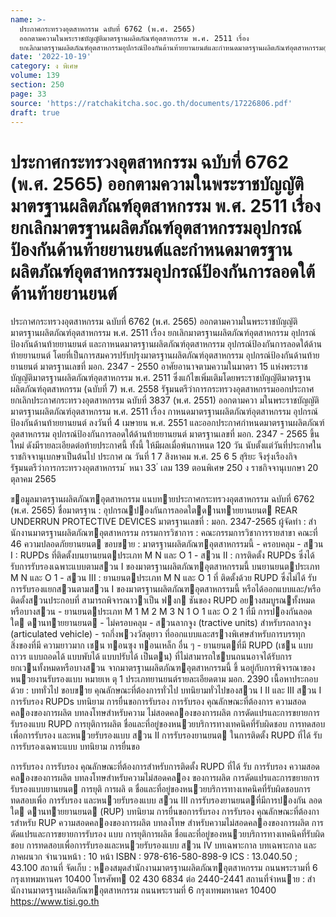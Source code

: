 ```yaml
---
name: >-
  ประกาศกระทรวงอุตสาหกรรม ฉบับที่ 6762 (พ.ศ. 2565)
  ออกตามความในพระราชบัญญัติมาตรฐานผลิตภัณฑ์อุตสาหกรรม พ.ศ. 2511 เรื่อง
  ยกเลิกมาตรฐานผลิตภัณฑ์อุตสาหกรรมอุปกรณ์ป้องกันด้านท้ายยานยนต์และกำหนดมาตรฐานผลิตภัณฑ์อุตสาหกรรมอุปกรณ์ป้องกันการลอดใต้ด้านท้ายยานยนต์
date: '2022-10-19'
category: ง พิเศษ
volume: 139
section: 250
page: 33
source: 'https://ratchakitcha.soc.go.th/documents/17226806.pdf'
draft: true
---
```


# ประกาศกระทรวงอุตสาหกรรม ฉบับที่ 6762 (พ.ศ. 2565) ออกตามความในพระราชบัญญัติมาตรฐานผลิตภัณฑ์อุตสาหกรรม พ.ศ. 2511 เรื่อง ยกเลิกมาตรฐานผลิตภัณฑ์อุตสาหกรรมอุปกรณ์ป้องกันด้านท้ายยานยนต์และกำหนดมาตรฐานผลิตภัณฑ์อุตสาหกรรมอุปกรณ์ป้องกันการลอดใต้ด้านท้ายยานยนต์

ประกาศกระทรวงอุตสาหกรรม ฉบับที่ 6762 (พ.ศ. 2565) ออกตามความในพระราชบัญญัติมาตรฐานผลิตภัณฑ์อุตสาหกรรม พ.ศ. 2511 เรื่อง ยกเลิกมาตรฐานผลิตภัณฑ์อุตสาหกรรม อุปกรณ์ป้องกันด้านท้ายยานยนต์ และกาหนดมาตรฐานผลิตภัณฑ์อุตสาหกรรม อุปกรณ์ป้องกันการลอดใต้ด้านท้ายยานยนต์ โดยที่เป็นการสมควรปรับปรุงมาตรฐานผลิตภัณฑ์อุตสาหกรรม อุปกรณ์ป้องกันด้านท้ายยานยนต์ มาตรฐานเลขที่ มอก. 2347 - 2550 อาศัยอานาจตามความในมาตรา 15 แห่งพระราชบัญญัติมาตรฐานผลิตภัณฑ์อุตสาหกรรม พ.ศ. 2511 ซึ่งแก้ไขเพิ่มเติมโดยพระราชบัญญัติมาตรฐานผลิตภัณฑ์อุตสาหกรรม (ฉบับที่ 7) พ.ศ. 2558 รัฐมนตรีว่าการกระทรวงอุตสาหกรรมออกประกาศยกเลิกประกาศกระทรวงอุตสาหกรรม ฉบับที่ 3837 (พ.ศ. 2551) ออกตามควา มในพระราชบัญญัติมาตรฐานผลิตภัณฑ์อุตสาหกรรม พ.ศ. 2511 เรื่อง กาหนดมาตรฐานผลิตภัณฑ์อุตสาหกรรม อุปกรณ์ป้องกันด้านท้ายยานยนต์ ลงวันที่ 4 เมษายน พ.ศ. 2551 และออกประกาศกำหนดมาตรฐานผลิตภัณฑ์อุตสาหกรรม อุปกรณ์ป้องกันการลอดใต้ด้านท้ายยานยนต์ มาตรฐานเลขที่ มอก. 2347 - 2565 ขึ้นใหม่ ดังมีรายละเอียดต่อท้ายประกาศนี้ ทั้งนี้ ให้มีผลเมื่อพ้นกาหนด 120 วัน นับตั้งแต่วันที่ประกาศในราชกิจจานุเบกษาเป็นต้นไป ประกาศ ณ วันที่ 1 7 สิงหาคม พ.ศ. 25 6 5 สุริยะ จึงรุ่งเรืองกิจ รัฐมนตรีว่าการกระทรวงอุตสาหกรรม ้ หนา 33 ่ เลม 139 ตอนพิเศษ 250 ง ราชกิจจานุเบกษา 20 ตุลาคม 2565

ขอมูลมาตรฐานผลิตภัณฑอุตสาหกรรม แนบทายประกาศกระทรวงอุตสาหกรรม ฉบับที่ 6762 (พ.ศ. 2565) ชื่อมาตรฐาน : อุปกรณปองกันการลอดใตดานทายยานยนต REAR UNDERRUN PROTECTIVE DEVICES มาตรฐานเลขที่ : มอก. 2347-2565 ผู้จัดทํา : สํานักงานมาตรฐานผลิตภัณฑอุตสาหกรรม กรรมการวิชาการ : คณะกรรมการวิชาการรายสาขา คณะที่ 46 ความปลอดภัยยานยนต ขอบขาย : มาตรฐานผลิตภัณฑอุตสาหกรรมนี้ - ครอบคลุม - สวน I : RUPDs ที่ติดตั้งบนยานยนตประเภท M N และ O 1 - สวน II : การติดตั้ง RUPDs ซึ่งได้ รับการรับรองเฉพาะแบบตามสวน I ของมาตรฐานผลิตภัณฑอุตสาหกรรมนี้ บนยานยนตประเภท M N และ O 1 - สวน III : ยานยนตประเภท M N และ O 1 ที่ ติดตั้งด้วย RUPD ซึ่งไม่ได้ รับ การรับรองแยกสวนตามสวน I ของมาตรฐานผลิตภัณฑอุตสาหกรรมนี้ หรือได้ออกแบบและ/หรือติดตั้งสวนประกอบที่ สามารถพิจารณาวาเป็น ฟงก ชันของ RUPD อยางสมบูรณทั้งหมดหรือบางสวน - ยานยนตประเภท M 1 M 2 M 3 N 1 O 1 และ O 2 1 ที่มี การปองกันลอดใต ดานทายยานยนต - ไม่ครอบคลุม - สวนลากจูง (tractive units) สําหรับรถลากจูง (articulated vehicle) - รถกึ่งพวงวัสดุยาว ที่ออกแบบและสรางพิเศษสําหรับการบรรทุกสิ่งของที่มี ความยาวมาก เชน ทอนซุง ทอนเหล็ก อื่น ๆ - ยานยนตที่มี RUPD (เชน แบบถาวร แบบถอดได้ แบบพับได้ แบบปรับได้ เป็นตน) ที่ไม่สามารถใชบนถนนอาจได้รับการยกเวนทั้งหมดหรือบางสวน จากมาตรฐานผลิตภัณฑอุตสาหกรรมนี้ ขึ้ นอยู่กับการพิจารณาของ หนวยงานรับรองแบบ หมายเห ตุ 1 ประเภทยานยนต์รายละเอียดตาม มอก. 2390 เนื้อหาประกอบด้วย : บททั่วไป ขอบขาย คุณลักษณะที่ต้องการทั่วไป บทนิยามทั่วไปของสวน I II และ III สวน I การรับรอง RUPDs บทนิยาม การยื่นขอการรับรอง การรับรอง คุณลักษณะที่ต้องการ ความสอดคลองของการผลิต บทลงโทษสําหรับความ ไม่สอดคลองของการผลิต การดัดแปรและการขยายการรับรองแบบ RUPD การยุติการผลิต ชื่อและที่อยู่ของหนวยบริการทางเทคนิคที่รับผิดชอบ การทดสอบเพื่อการรับรอง และหนวยรับรองแบบ สวน II การรับรองยานยนต ในการติดตั้ง RUPD ที่ได้ รับการรับรองเฉพาะแบบ บทนิยาม การยื่นขอ

การรับรอง การรับรอง คุณลักษณะที่ต้องการสําหรับการติดตั้ง RUPD ที่ได้ รับ การรับรอง ความสอดคลองของการผลิต บทลงโทษสําหรับความไม่สอดคลอง ของการผลิต การดัดแปรและการขยายการรับรองแบบยานยนต การยุติ การผลิ ต ชื่อและที่อยู่ของหนวยบริการทางเทคนิคที่รับผิดชอบการทดสอบเพื่อ การรับรอง และหนวยรับรองแบบ สวน III การรับรองยานยนตที่มีการปองกัน ลอดใต ดานทายยานยนต (RUP) บทนิยาม การยื่นขอการรับรอง การรับรอง คุณลักษณะที่ต้องการสําหรับ RUP ความสอดคลองของการผลิต บทลงโทษ สําหรับความไม่สอดคลองของการผลิต การดัดแปรและการขยายการรับรอง แบบ การยุติการผลิต ชื่อและที่อยู่ของหนวยบริการทางเทคนิคที่รับผิดชอบ การทดสอบเพื่อการรับรองและหนวยรับรองแบบ สวน IV บทเฉพาะกาล บทเฉพาะกาล และภาคผนวก จํานวนหน้า : 10 หน้า ISBN : 978-616-580-898-9 ICS : 13.040.50 ; 43.100 สถานที่ จัดเก็บ : หองสมุดสํานักงานมาตรฐานผลิตภัณฑอุตสาหกรรม ถนนพระรามที่ 6 กรุงเทพมหานคร 10400 โทรศัพท 02 430 6834 ต่อ 2440-2441 สถานที่จําหนาย : สํานักงานมาตรฐานผลิตภัณฑอุตสาหกรรม ถนนพระรามที่ 6 กรุงเทพมหานคร 10400 https://www.tisi.go.th
